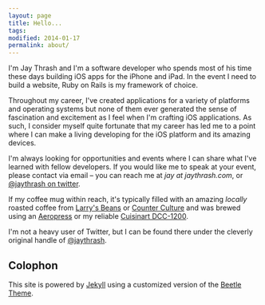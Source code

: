 ```yaml
---
layout: page
title: Hello...
tags:
modified: 2014-01-17
permalink: about/
---
```


I'm Jay Thrash and I'm a software developer who spends most of his time these days building iOS apps for the iPhone and iPad.  In the event I need to build a website, Ruby on Rails is my framework of choice. 

Throughout my career, I've created applications for a variety of platforms and operating systems but none of them ever generated the sense of fascination and excitement as I feel when I'm crafting iOS applications.  As such, I consider myself quite fortunate that my career has led me to a point where I can make a living developing for the iOS platform and its amazing devices.

I'm always looking for opportunities and events where I can share what I've learned with fellow developers. If you would like me to speak at your event, please contact via email – you can reach me at *jay at jaythrash.com*, or [@jaythrash on twitter](http://twitter.com/jaythrash).

If my coffee mug within reach, it's typically filled with an amazing *locally* roasted coffee from [Larry's Beans](http://www.larrysbeans.com) or [Counter Culture](http://counterculturecoffee.com) and was brewed using an [Aeropress](http://www.amazon.com/Aerobie-AeroPress-Coffee-Espresso-Maker/dp/B0047BIWSK) or my reliable [Cuisinart DCC-1200](http://www.amazon.com/Cuisinart-DCC-1200-Central-Programmable-Coffeemaker/dp/B00005IBX9).

I'm not a heavy user of Twitter, but I can be found there under the cleverly original handle of [@jaythrash](http://twitter.com/jaythrash).

## Colophon

This site is powered by [Jekyll](http://http://jekyllrb.com) using a customized version of the [Beetle Theme](http://themes.mokaine.com/beetle-html/home-01.html).
